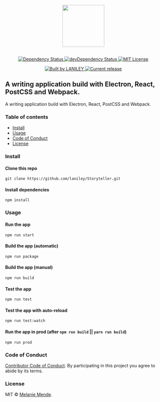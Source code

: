 <p align="center">
  <img src="https://cdn.rawgit.com/alexdevero/electron-react-webpack-boilerplate/master/docs/images/electron-react-webpack-boilerplate.png" width="135" align="center">
  <br>
  <br>
</p>

<p align="center">
  	<a href="https://david-dm.org/laniley/Storyteller">
  		<img alt="Dependency Status" src="https://david-dm.org/laniley/Storyteller.svg?style=flat">
	</a>
  	<a href="https://david-dm.org/laniley/Storyteller?type=dev">
	  	<img alt="devDependency Status" src="https://david-dm.org/laniley/Storyteller/dev-status.svg?style=flat">
	</a>
  	<a href="http://opensource.org/licenses/MIT">
	  	<img alt="MIT License" src="https://img.shields.io/npm/l/express.svg">
	</a>
</p>

<p align="center">
  	<a href="https://www.linkedin.com/in/melanie-mende/">
  		<img alt="Built by LANILEY" src="https://img.shields.io/badge/built%20by-DEVERO-brightgreen.svg?colorB=d30320">
	</a>
  	<a href="https://github.com/laniley/Storyteller/releases">
	  	<img alt="Current release" src="https://img.shields.io/github/release/laniley/Storyteller.svg">
	</a>
</p>

## A writing application build with Electron, React, PostCSS and Webpack.

A writing application build with Electron, React, PostCSS and Webpack.

### Table of contents

* [Install](#install)
* [Usage](#usage)
* [Code of Conduct](#code-of-conduct)
* [License](#license)

### Install

#### Clone this repo

```
git clone https://github.com/laniley/Storyteller.git
```

#### Install dependencies

```
npm install
```

### Usage

#### Run the app

```
npm run start
```

#### Build the app (automatic)

```
npm run package
```

#### Build the app (manual)

```
npm run build
```

#### Test the app
```
npm run test
```

#### Test the app with auto-reload
```
npm run test:watch
```

#### Run the app in prod (after `npm run build` || `yarn run build`)
```
npm run prod
```

### Code of Conduct

[Contributor Code of Conduct](code-of-conduct.md). By participating in this project you agree to abide by its terms.

### License

MIT © [Melanie Mende](https://www.linkedin.com/in/melanie-mende/).
